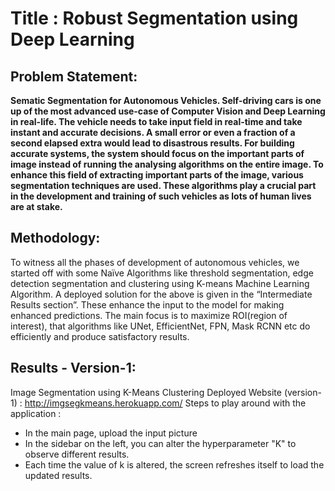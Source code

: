 # Title : Robust Segmentation using Deep Learning

## Problem Statement: 
<b>Sematic Segmentation for Autonomous Vehicles. Self-driving cars is one up of the most advanced use-case of Computer Vision and Deep Learning in real-life. The vehicle needs to take input field in real-time and take instant and accurate decisions.
A small error or even a fraction of a second elapsed extra would lead to disastrous results. For building accurate systems, the system should focus on the important parts of image instead of running the analysing algorithms on the entire image.
To enhance this field of extracting important parts of the image, various segmentation techniques are used. These algorithms play a crucial part in the development and training of such vehicles as lots of human lives are at stake.
</b>

## Methodology:
To witness all the phases of development of autonomous vehicles, we started off with some Naïve Algorithms like threshold segmentation, edge detection segmentation and clustering using K-means Machine Learning Algorithm.
A deployed solution for the above is given in the “Intermediate Results section”.
These enhance the input to the model for making enhanced predictions. The main focus is to maximize ROI(region of interest), that algorithms like UNet, EfficientNet, FPN, Mask RCNN etc do efficiently and produce satisfactory results.

## Results - Version-1:
Image Segmentation using K-Means Clustering
  Deployed Website (version-1) : http://imgsegkmeans.herokuapp.com/
  Steps to play around with the application :
  - In the main page, upload the input picture
  - In the sidebar on the left, you can alter the hyperparameter "K" to observe         different results.
  - Each time the value of k is altered, the screen refreshes itself to load the         updated results.

